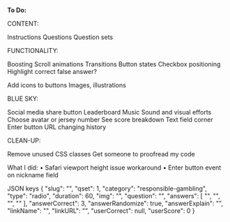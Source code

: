 **To Do:**

CONTENT:

Instructions
Questions
Question sets

FUNCTIONALITY:

Boosting
Scroll animations
Transitions
Button states
Checkbox positioning
Highlight correct false answer?

Add icons to buttons
Images, illustrations


BLUE SKY:

Social media share button
Leaderboard
Music
Sound and visual efforts
Choose avatar or jersey number
See score breakdown
Text field corner
Enter button
URL changing history


CLEAN-UP:

Remove unused CSS classes
Get someone to proofread my code


What I did:
• Safari viewport height issue workaround
• Enter button event on nickname field


JSON keys
{   "slug": "",
    "qset": 1,
    "category": "responsible-gambling",
    "type": "radio",
    "duration": 60,
    "img": "",
    "question": "",
    "answers": [
        "",
        "",
        "",
        ""
    ],
    "answerCorrect": 3,
    "answerRandomize": true,
    "answerExplain": "",
    "linkName": "",
    "linkURL": "",
    "userCorrect": null,
    "userScore": 0
}